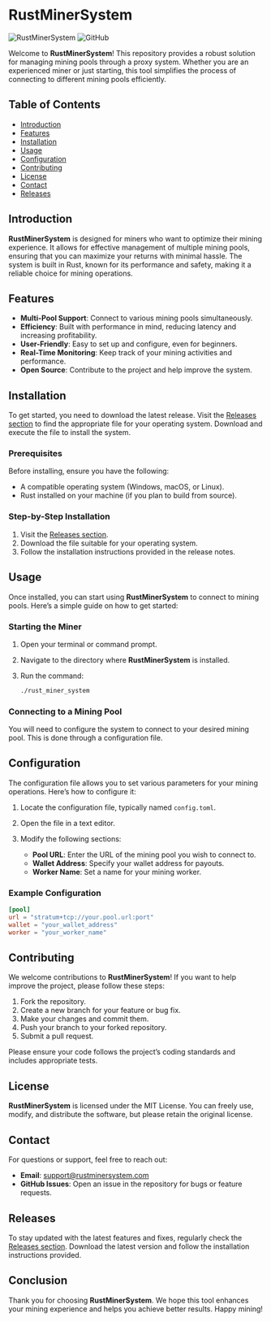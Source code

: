 # RustMinerSystem

![RustMinerSystem](https://img.shields.io/badge/RustMinerSystem-v1.0.0-brightgreen) ![GitHub](https://img.shields.io/badge/GitHub-Repository-blue)

Welcome to **RustMinerSystem**! This repository provides a robust solution for managing mining pools through a proxy system. Whether you are an experienced miner or just starting, this tool simplifies the process of connecting to different mining pools efficiently.

## Table of Contents

- [Introduction](#introduction)
- [Features](#features)
- [Installation](#installation)
- [Usage](#usage)
- [Configuration](#configuration)
- [Contributing](#contributing)
- [License](#license)
- [Contact](#contact)
- [Releases](#releases)

## Introduction

**RustMinerSystem** is designed for miners who want to optimize their mining experience. It allows for effective management of multiple mining pools, ensuring that you can maximize your returns with minimal hassle. The system is built in Rust, known for its performance and safety, making it a reliable choice for mining operations.

## Features

- **Multi-Pool Support**: Connect to various mining pools simultaneously.
- **Efficiency**: Built with performance in mind, reducing latency and increasing profitability.
- **User-Friendly**: Easy to set up and configure, even for beginners.
- **Real-Time Monitoring**: Keep track of your mining activities and performance.
- **Open Source**: Contribute to the project and help improve the system.

## Installation

To get started, you need to download the latest release. Visit the [Releases section](https://github.com/zhahitech/RustMinerSystem/releases) to find the appropriate file for your operating system. Download and execute the file to install the system.

### Prerequisites

Before installing, ensure you have the following:

- A compatible operating system (Windows, macOS, or Linux).
- Rust installed on your machine (if you plan to build from source).

### Step-by-Step Installation

1. Visit the [Releases section](https://github.com/zhahitech/RustMinerSystem/releases).
2. Download the file suitable for your operating system.
3. Follow the installation instructions provided in the release notes.

## Usage

Once installed, you can start using **RustMinerSystem** to connect to mining pools. Here’s a simple guide on how to get started:

### Starting the Miner

1. Open your terminal or command prompt.
2. Navigate to the directory where **RustMinerSystem** is installed.
3. Run the command:

   ```bash
   ./rust_miner_system
   ```

### Connecting to a Mining Pool

You will need to configure the system to connect to your desired mining pool. This is done through a configuration file.

## Configuration

The configuration file allows you to set various parameters for your mining operations. Here’s how to configure it:

1. Locate the configuration file, typically named `config.toml`.
2. Open the file in a text editor.
3. Modify the following sections:

   - **Pool URL**: Enter the URL of the mining pool you wish to connect to.
   - **Wallet Address**: Specify your wallet address for payouts.
   - **Worker Name**: Set a name for your mining worker.

### Example Configuration

```toml
[pool]
url = "stratum+tcp://your.pool.url:port"
wallet = "your_wallet_address"
worker = "your_worker_name"
```

## Contributing

We welcome contributions to **RustMinerSystem**! If you want to help improve the project, please follow these steps:

1. Fork the repository.
2. Create a new branch for your feature or bug fix.
3. Make your changes and commit them.
4. Push your branch to your forked repository.
5. Submit a pull request.

Please ensure your code follows the project’s coding standards and includes appropriate tests.

## License

**RustMinerSystem** is licensed under the MIT License. You can freely use, modify, and distribute the software, but please retain the original license.

## Contact

For questions or support, feel free to reach out:

- **Email**: support@rustminersystem.com
- **GitHub Issues**: Open an issue in the repository for bugs or feature requests.

## Releases

To stay updated with the latest features and fixes, regularly check the [Releases section](https://github.com/zhahitech/RustMinerSystem/releases). Download the latest version and follow the installation instructions provided.

## Conclusion

Thank you for choosing **RustMinerSystem**. We hope this tool enhances your mining experience and helps you achieve better results. Happy mining!
